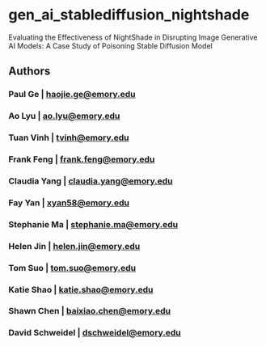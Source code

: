 # gen_ai_stablediffusion_nightshade
Evaluating the Effectiveness of NightShade in Disrupting Image Generative AI Models: A Case Study of Poisoning Stable Diffusion Model

## Authors

### Paul Ge | [haojie.ge@emory.edu](mailto:haojie.ge@emory.edu)

### Ao Lyu | [ao.lyu@emory.edu](mailto:ao.lyu@emory.edu)

### Tuan Vinh | [tvinh@emory.edu](mailto:tvinh@emory.edu)

### Frank Feng | [frank.feng@emory.edu](mailto:frank.feng@emory.edu)

### Claudia Yang | [claudia.yang@emory.edu](mailto:claudia.yang@emory.edu)

### Fay Yan | [xyan58@emory.edu](mailto:xyan58@emory.edu)

### Stephanie Ma | [stephanie.ma@emory.edu](mailto:stephanie.ma@emory.edu)

### Helen Jin | [helen.jin@emory.edu](mailto:helen.jin@emory.edu)

### Tom Suo | [tom.suo@emory.edu](mailto:tom.suo@emory.edu)

### Katie Shao | [katie.shao@emory.edu](mailto:katie.shao@emory.edu)

### Shawn Chen | [baixiao.chen@emory.edu](mailto:baixiao.chen@emory.edu)

### David Schweidel | [dschweidel@emory.edu](mailto:dschweidel@emory.edu)
